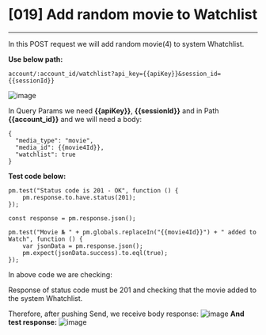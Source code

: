 # [019] Add random movie to Watchlist
___

In this POST request we will add random movie(4) to system Whatchlist.

__Use below path:__
```
account/:account_id/watchlist?api_key={{apiKey}}&session_id={{sessionId}}
```
![image](https://user-images.githubusercontent.com/122685448/231021675-55f879c9-e215-4fcf-b0aa-b68137e5c471.png)

In Query Params we need __{{apiKey}}__, __{{sessionId}}__ and in Path __{{account_id}}__ and we will need a body:

```
{
  "media_type": "movie",
  "media_id": {{movie4Id}},
  "watchlist": true
}
```

__Test code below:__
```
pm.test("Status code is 201 - OK", function () {
    pm.response.to.have.status(201);
});

const response = pm.response.json();

pm.test("Movie № " + pm.globals.replaceIn("{{movie4Id}}") + " added to Watch", function () {
    var jsonData = pm.response.json();
    pm.expect(jsonData.success).to.eql(true);
});
```

In above code we are checking:

Response of status code must be 201 and checking that the movie added to the system Whatchlist.

Therefore, after pushing Send, we receive body response:
![image](https://user-images.githubusercontent.com/122685448/231021692-9219dad0-be67-43c9-a053-c24012954f22.png)
__And test response:__
![image](https://user-images.githubusercontent.com/122685448/231021705-4a6b0ae7-a5f3-4b3d-b792-fc085e6a73b9.png)


